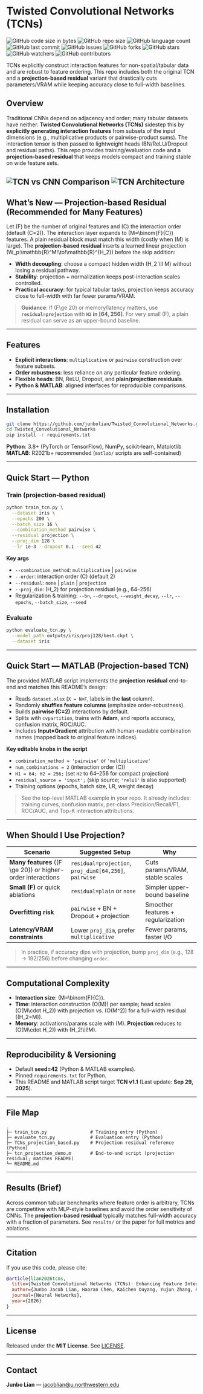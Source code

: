 # Twisted Convolutional Networks (TCNs)

![GitHub code size in bytes](https://img.shields.io/github/languages/code-size/junbolian/Twisted-Convolutional-Networks)
![GitHub repo size](https://img.shields.io/github/repo-size/junbolian/Twisted-Convolutional-Networks)
![GitHub language count](https://img.shields.io/github/languages/count/junbolian/Twisted-Convolutional-Networks)
![GitHub last commit](https://img.shields.io/github/last-commit/junbolian/Twisted-Convolutional-Networks)
![GitHub issues](https://img.shields.io/github/issues/junbolian/Twisted-Convolutional-Networks)
![GitHub forks](https://img.shields.io/github/forks/junbolian/Twisted-Convolutional-Networks)
![GitHub stars](https://img.shields.io/github/stars/junbolian/Twisted-Convolutional-Networks)
![GitHub watchers](https://img.shields.io/github/watchers/junbolian/Twisted-Convolutional-Networks)
![GitHub contributors](https://img.shields.io/github/contributors/junbolian/Twisted-Convolutional-Networks)

TCNs explicitly construct interaction features for non-spatial/tabular data and are robust to feature ordering. This repo includes both the original TCN and a **projection-based residual** variant that drastically cuts parameters/VRAM while keeping accuracy close to full-width baselines.



## Overview

Traditional CNNs depend on adjacency and order; many tabular datasets have neither. **Twisted Convolutional Networks (TCNs)** sidestep this by **explicitly generating interaction features** from subsets of the input dimensions (e.g., multiplicative products or pairwise-product sums). The interaction tensor is then passed to lightweight heads (BN/ReLU/Dropout and residual paths). This repo provides training/evaluation code and a **projection-based residual** that keeps models compact and training stable on wide feature sets.

![TCN vs CNN Comparison](TCN.vs.CNN.png)
![TCN Architecture](TCN_Architecture.png)
---

## What’s New — Projection-based Residual (Recommended for Many Features)

Let (F) be the number of original features and (C) the interaction order (default (C=2)). The interaction layer expands to (M=\binom{F}{C}) features. A plain residual block must match this width (costly when (M) is large). The **projection-based residual** inserts a learned linear projection (W_p:\mathbb{R}^M!\to!\mathbb{R}^{H_2}) before the skip addition:

* **Width decoupling**: choose a compact hidden width (H_2 \ll M) without losing a residual pathway.
* **Stability**: projection + normalization keeps post-interaction scales controlled.
* **Practical accuracy**: for typical tabular tasks, projection keeps accuracy close to full-width with far fewer params/VRAM.

> **Guidance**: If (F\ge 20) or memory/latency matters, use **`residual=projection`** with **`H2` in [64, 256]**. For very small (F), a plain residual can serve as an upper-bound baseline.

---

## Features

* **Explicit interactions**: `multiplicative` or `pairwise` construction over feature subsets.
* **Order robustness**: less reliance on any particular feature ordering.
* **Flexible heads**: BN, ReLU, Dropout, and **plain/projection residuals**.
* **Python & MATLAB**: aligned interfaces for reproducible comparisons.

---

## Installation

```bash
git clone https://github.com/junbolian/Twisted_Convolutional_Networks.git
cd Twisted_Convolutional_Networks
pip install -r requirements.txt
```

**Python**: 3.8+ (PyTorch or TensorFlow), NumPy, scikit-learn, Matplotlib
**MATLAB**: R2021b+ recommended (`matlab/` scripts are self-contained)

---

## Quick Start — Python

### Train (projection-based residual)

```bash
python train_tcn.py \
  --dataset iris \
  --epochs 200 \
  --batch_size 16 \
  --combination_method pairwise \
  --residual projection \
  --proj_dim 128 \
  --lr 1e-3 --dropout 0.1 --seed 42
```

**Key args**

* `--combination_method`: `multiplicative` | `pairwise`
* `--order`: interaction order (C) (default 2)
* `--residual`: `none` | `plain` | `projection`
* `--proj_dim`: (H_2) for projection residual (e.g., 64–256)
* Regularization & training: `--bn`, `--dropout`, `--weight_decay`, `--lr`, `--epochs`, `--batch_size`, `--seed`

### Evaluate

```bash
python evaluate_tcn.py \
  --model_path outputs/iris/proj128/best.ckpt \
  --dataset iris
```

---

## Quick Start — MATLAB (Projection-based TCN)

The provided MATLAB script implements the **projection residual** end-to-end and matches this README’s design:

* Reads `dataset.xlsx` (`X = N×F`, labels in the **last** column).
* Randomly **shuffles feature columns** (emphasize order-robustness).
* Builds **pairwise (C=2)** interactions by default.
* Splits with `cvpartition`, trains with **Adam**, and reports accuracy, confusion matrix, ROC/AUC.
* Includes **Input×Gradient** attribution with human-readable combination names (mapped back to original feature indices).

**Key editable knobs in the script**

* `combination_method = 'pairwise'` or `'multiplicative'`
* `num_combinations = 2`  (interaction order (C))
* `H1 = 64; H2 = 256;`  (set `H2` to 64–256 for compact projection)
* `residual_source = 'input';`  (skip source; `'relu1'` is also supported)
* Training options (epochs, batch size, LR, weight decay)

> See the top-level MATLAB example in your repo. It already includes: training curves, confusion matrix, per-class Precision/Recall/F1, ROC/AUC, and Top-K interaction attributions.

---

## When Should I Use Projection?

| Scenario                                                    | Suggested Setup                                        | Why                                |
| ----------------------------------------------------------- | ------------------------------------------------------ | ---------------------------------- |
| **Many features** ((F \ge 20)) or higher-order interactions | `residual=projection`, `proj_dim∈[64,256]`, `pairwise` | Cuts params/VRAM, stable scales    |
| **Small (F)** or quick ablations                            | `residual=plain` or `none`                             | Simpler upper-bound baseline       |
| **Overfitting risk**                                        | `pairwise` + BN + Dropout + projection                 | Smoother features + regularization |
| **Latency/VRAM constraints**                                | Lower `proj_dim`, prefer `multiplicative`              | Fewer params, faster I/O           |

> In practice, if accuracy dips with projection, bump `proj_dim` (e.g., 128 → 192/256) before changing `order`.

---

## Computational Complexity

* **Interaction size**: (M=\binom{F}{C}).
* **Time**: interaction construction (O(M)) per sample; head scales (O(M\cdot H_2)) with projection vs. (O(M^2)) for a full-width residual ((H_2=M)).
* **Memory**: activations/params scale with (M). **Projection** reduces to (O(M\cdot H_2)) with (H_2!\ll!M).

---

## Reproducibility & Versioning

* Default **seed=42** (Python & MATLAB examples).
* Pinned `requirements.txt` for Python.
* This README and MATLAB script target **TCN v1.1** (Last update: **Sep 29, 2025**).

---

## File Map

```
.
├─ train_tcn.py                # Training entry (Python)
├─ evaluate_tcn.py             # Evaluation entry (Python)
├─ TCNs_projection_based.py    # Projection residual reference (Python)
├─ tcn_projection_demo.m       # End-to-end script (projection residual; matches README)
└─ README.md
```

---

## Results (Brief)

Across common tabular benchmarks where feature order is arbitrary, TCNs are competitive with MLP-style baselines and avoid the order sensitivity of CNNs. The **projection-based residual** typically matches full-width accuracy with a fraction of parameters. See `results/` or the paper for full metrics and ablations.

---

## Citation

If you use this code, please cite:

```bibtex
@article{lian2026tcns,
  title={Twisted Convolutional Networks (TCNs): Enhancing Feature Interactions for Non-Spatial Data Classification},
  author={Junbo Jacob Lian, Haoran Chen, Kaichen Ouyang, Yujun Zhang, Rui Zhong, Huiling Chen},
  journal={Neural Networks},
  year={2026}
}
```

---

## License

Released under the **MIT License**. See [LICENSE](LICENSE).

---

## Contact

**Junbo Lian** — [jacoblian@u.northwestern.edu](mailto:jacoblian@u.northwestern.edu)
